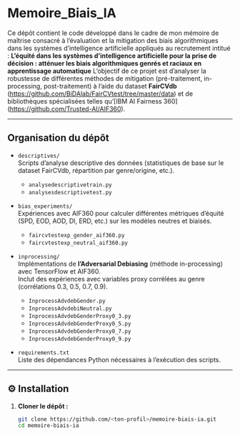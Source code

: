 # Memoire_Biais_IA
Ce dépôt contient le code développé dans le cadre de mon mémoire de maîtrise consacré à l’évaluation et la mitigation des biais algorithmiques dans les systèmes d’intelligence artificielle appliqués au recrutement intitué : **L’équité dans les systèmes d’intelligence artificielle pour la prise de décision : atténuer les biais algorithmiques genrés et raciaux en apprentissage automatique**
L’objectif de ce projet est d’analyser la robustesse de différentes méthodes de mitigation (pré-traitement, in-processing, post-traitement) à l’aide du dataset **FairCVdb** (https://github.com/BiDAlab/FairCVtest/tree/master/data) et de bibliothèques spécialisées telles qu’[IBM AI Fairness 360] (https://github.com/Trusted-AI/AIF360).

---

##  Organisation du dépôt

- `descriptives/`  
  Scripts d’analyse descriptive des données (statistiques de base sur le dataset FairCVdb, répartition par genre/origine, etc.).
  - `analysedescriptivetrain.py`  
  - `analysesdescriptivetest.py`

- `bias_experiments/`  
  Expériences avec AIF360 pour calculer différentes métriques d’équité (SPD, EOD, AOD, DI, ERD, etc.) sur les modèles neutres et biaisés.  
  - `faircvtestexp_gender_aif360.py`  
  - `faircvtestexp_neutral_aif360.py`

- `inprocessing/`  
  Implémentations de **l’Adversarial Debiasing** (méthode in-processing) avec TensorFlow et AIF360.  
  Inclut des expériences avec variables proxy corrélées au genre (corrélations 0.3, 0.5, 0.7, 0.9).  
  - `InprocessAdvdebGender.py`  
  - `InprocessAdvdebiNeutral.py`  
  - `InprocessAdvdebGenderProxy0_3.py`  
  - `InprocessAdvdebGenderProxy0_5.py`  
  - `InprocessAdvdebGenderProxy0_7.py`  
  - `InprocessAdvdebGenderProxy0_9.py`

- `requirements.txt`  
  Liste des dépendances Python nécessaires à l’exécution des scripts.

---

## ⚙️ Installation

1. **Cloner le dépôt :**
   ```bash
   git clone https://github.com/<ton-profil>/memoire-biais-ia.git
   cd memoire-biais-ia
